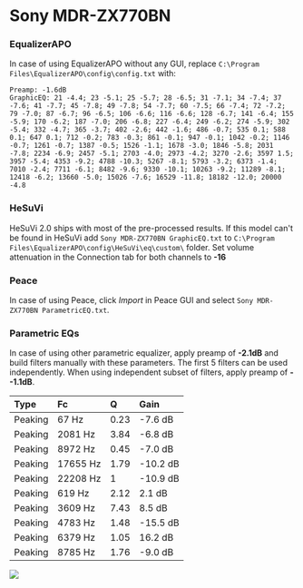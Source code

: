# Sony MDR-ZX770BN

### EqualizerAPO
In case of using EqualizerAPO without any GUI, replace `C:\Program Files\EqualizerAPO\config\config.txt`
with:
```
Preamp: -1.6dB
GraphicEQ: 21 -4.4; 23 -5.1; 25 -5.7; 28 -6.5; 31 -7.1; 34 -7.4; 37 -7.6; 41 -7.7; 45 -7.8; 49 -7.8; 54 -7.7; 60 -7.5; 66 -7.4; 72 -7.2; 79 -7.0; 87 -6.7; 96 -6.5; 106 -6.6; 116 -6.6; 128 -6.7; 141 -6.4; 155 -5.9; 170 -6.2; 187 -7.0; 206 -6.8; 227 -6.4; 249 -6.2; 274 -5.9; 302 -5.4; 332 -4.7; 365 -3.7; 402 -2.6; 442 -1.6; 486 -0.7; 535 0.1; 588 0.1; 647 0.1; 712 -0.2; 783 -0.3; 861 -0.1; 947 -0.1; 1042 -0.2; 1146 -0.7; 1261 -0.7; 1387 -0.5; 1526 -1.1; 1678 -3.0; 1846 -5.8; 2031 -7.8; 2234 -6.9; 2457 -5.1; 2703 -4.0; 2973 -4.2; 3270 -2.6; 3597 1.5; 3957 -5.4; 4353 -9.2; 4788 -10.3; 5267 -8.1; 5793 -3.2; 6373 -1.4; 7010 -2.4; 7711 -6.1; 8482 -9.6; 9330 -10.1; 10263 -9.2; 11289 -8.1; 12418 -6.2; 13660 -5.0; 15026 -7.6; 16529 -11.8; 18182 -12.0; 20000 -4.8
```

### HeSuVi
HeSuVi 2.0 ships with most of the pre-processed results. If this model can't be found in HeSuVi add
`Sony MDR-ZX770BN GraphicEQ.txt` to `C:\Program Files\EqualizerAPO\config\HeSuVi\eq\custom\` folder.
Set volume attenuation in the Connection tab for both channels to **-16**

### Peace
In case of using Peace, click *Import* in Peace GUI and select `Sony MDR-ZX770BN ParametricEQ.txt`.

### Parametric EQs
In case of using other parametric equalizer, apply preamp of **-2.1dB** and build filters manually
with these parameters. The first 5 filters can be used independently.
When using independent subset of filters, apply preamp of **--1.1dB**.

| Type    | Fc       |    Q | Gain     |
|:--------|:---------|:-----|:---------|
| Peaking | 67 Hz    | 0.23 | -7.6 dB  |
| Peaking | 2081 Hz  | 3.84 | -6.8 dB  |
| Peaking | 8972 Hz  | 0.45 | -7.0 dB  |
| Peaking | 17655 Hz | 1.79 | -10.2 dB |
| Peaking | 22208 Hz | 1    | -10.9 dB |
| Peaking | 619 Hz   | 2.12 | 2.1 dB   |
| Peaking | 3609 Hz  | 7.43 | 8.5 dB   |
| Peaking | 4783 Hz  | 1.48 | -15.5 dB |
| Peaking | 6379 Hz  | 1.05 | 16.2 dB  |
| Peaking | 8785 Hz  | 1.76 | -9.0 dB  |

![](https://raw.githubusercontent.com/jaakkopasanen/AutoEq/master/results/rtings/avg/Sony%20MDR-ZX770BN/Sony%20MDR-ZX770BN.png)